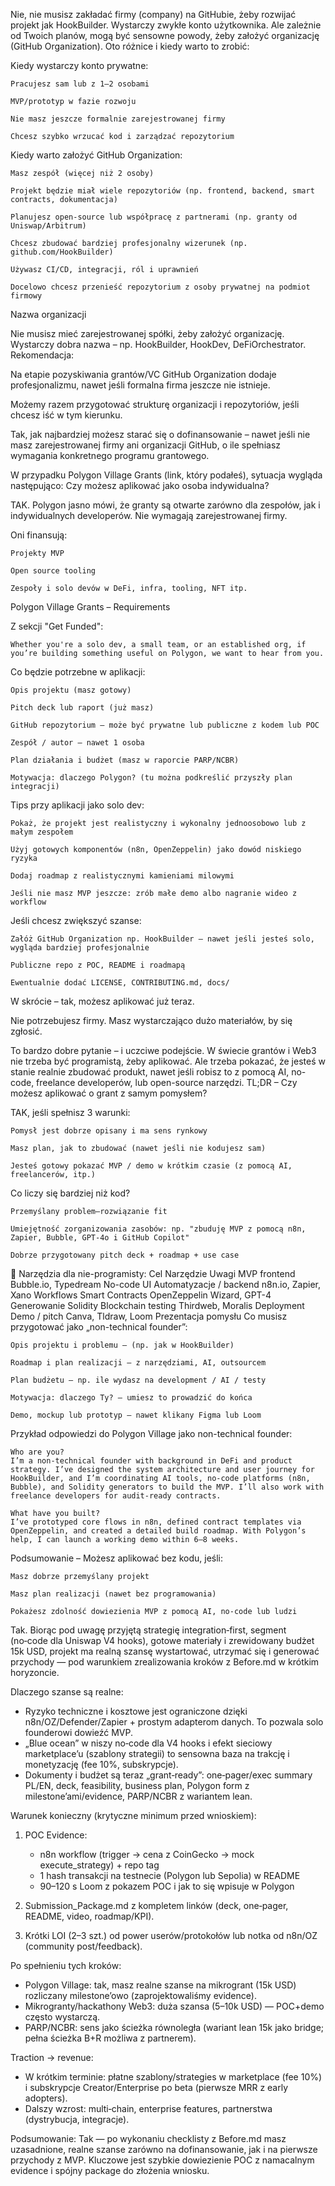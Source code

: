 Nie, nie musisz zakładać firmy (company) na GitHubie, żeby rozwijać projekt jak HookBuilder. Wystarczy zwykłe konto użytkownika. Ale zależnie od Twoich planów, mogą być sensowne powody, żeby założyć organizację (GitHub Organization). Oto różnice i kiedy warto to zrobić:

 Kiedy wystarczy konto prywatne:

    Pracujesz sam lub z 1–2 osobami

    MVP/prototyp w fazie rozwoju

    Nie masz jeszcze formalnie zarejestrowanej firmy

    Chcesz szybko wrzucać kod i zarządzać repozytorium

 Kiedy warto założyć GitHub Organization:

    Masz zespół (więcej niż 2 osoby)

    Projekt będzie miał wiele repozytoriów (np. frontend, backend, smart contracts, dokumentacja)

    Planujesz open-source lub współpracę z partnerami (np. granty od Uniswap/Arbitrum)

    Chcesz zbudować bardziej profesjonalny wizerunek (np. github.com/HookBuilder)

    Używasz CI/CD, integracji, ról i uprawnień

    Docelowo chcesz przenieść repozytorium z osoby prywatnej na podmiot firmowy

Nazwa organizacji

Nie musisz mieć zarejestrowanej spółki, żeby założyć organizację. Wystarczy dobra nazwa – np. HookBuilder, HookDev, DeFiOrchestrator.
 Rekomendacja:

Na etapie pozyskiwania grantów/VC GitHub Organization dodaje profesjonalizmu, nawet jeśli formalna firma jeszcze nie istnieje.

Możemy razem przygotować strukturę organizacji i repozytoriów, jeśli chcesz iść w tym kierunku.

Tak, jak najbardziej możesz starać się o dofinansowanie – nawet jeśli nie masz zarejestrowanej firmy ani organizacji GitHub, o ile spełniasz wymagania konkretnego programu grantowego.

W przypadku Polygon Village Grants (link, który podałeś), sytuacja wygląda następująco:
Czy możesz aplikować jako osoba indywidualna?

TAK. Polygon jasno mówi, że granty są otwarte zarówno dla zespołów, jak i indywidualnych developerów. Nie wymagają zarejestrowanej firmy.

Oni finansują:

    Projekty MVP

    Open source tooling

    Zespoły i solo devów w DeFi, infra, tooling, NFT itp.

Polygon Village Grants – Requirements

Z sekcji "Get Funded":

    Whether you're a solo dev, a small team, or an established org, if you’re building something useful on Polygon, we want to hear from you.

Co będzie potrzebne w aplikacji:

    Opis projektu (masz gotowy)

    Pitch deck lub raport (już masz)

    GitHub repozytorium – może być prywatne lub publiczne z kodem lub POC

    Zespół / autor – nawet 1 osoba

    Plan działania i budżet (masz w raporcie PARP/NCBR)

    Motywacja: dlaczego Polygon? (tu można podkreślić przyszły plan integracji)

Tips przy aplikacji jako solo dev:

    Pokaż, że projekt jest realistyczny i wykonalny jednoosobowo lub z małym zespołem

    Użyj gotowych komponentów (n8n, OpenZeppelin) jako dowód niskiego ryzyka

    Dodaj roadmap z realistycznymi kamieniami milowymi

    Jeśli nie masz MVP jeszcze: zrób małe demo albo nagranie wideo z workflow

Jeśli chcesz zwiększyć szanse:

    Załóż GitHub Organization np. HookBuilder – nawet jeśli jesteś solo, wygląda bardziej profesjonalnie

    Publiczne repo z POC, README i roadmapą

    Ewentualnie dodać LICENSE, CONTRIBUTING.md, docs/

W skrócie – tak, możesz aplikować już teraz.

Nie potrzebujesz firmy. Masz wystarczająco dużo materiałów, by się zgłosić.

To bardzo dobre pytanie – i uczciwe podejście. W świecie grantów i Web3 nie trzeba być programistą, żeby aplikować. Ale trzeba pokazać, że jesteś w stanie realnie zbudować produkt, nawet jeśli robisz to z pomocą AI, no-code, freelance developerów, lub open-source narzędzi.
TL;DR – Czy możesz aplikować o grant z samym pomysłem?

TAK, jeśli spełnisz 3 warunki:

    Pomysł jest dobrze opisany i ma sens rynkowy

    Masz plan, jak to zbudować (nawet jeśli nie kodujesz sam)

    Jesteś gotowy pokazać MVP / demo w krótkim czasie (z pomocą AI, freelancerów, itp.)

Co liczy się bardziej niż kod?

    Przemyślany problem–rozwiązanie fit

    Umiejętność zorganizowania zasobów: np. "zbuduję MVP z pomocą n8n, Zapier, Bubble, GPT-4o i GitHub Copilot"

    Dobrze przygotowany pitch deck + roadmap + use case

🔧 Narzędzia dla nie-programisty:
Cel	Narzędzie	Uwagi
MVP frontend	Bubble.io, Typedream	No-code UI
Automatyzacje / backend	n8n.io, Zapier, Xano	Workflows
Smart Contracts	OpenZeppelin Wizard, GPT-4	Generowanie Solidity
Blockchain testing	Thirdweb, Moralis	Deployment
Demo / pitch	Canva, Tldraw, Loom	Prezentacja pomysłu
Co musisz przygotować jako „non-technical founder”:

    Opis projektu i problemu – (np. jak w HookBuilder)

    Roadmap i plan realizacji – z narzędziami, AI, outsourcem

    Plan budżetu – np. ile wydasz na development / AI / testy

    Motywacja: dlaczego Ty? – umiesz to prowadzić do końca

    Demo, mockup lub prototyp – nawet klikany Figma lub Loom

Przykład odpowiedzi do Polygon Village jako non-technical founder:

    Who are you?
    I’m a non-technical founder with background in DeFi and product strategy. I’ve designed the system architecture and user journey for HookBuilder, and I’m coordinating AI tools, no-code platforms (n8n, Bubble), and Solidity generators to build the MVP. I’ll also work with freelance developers for audit-ready contracts.

    What have you built?
    I’ve prototyped core flows in n8n, defined contract templates via OpenZeppelin, and created a detailed build roadmap. With Polygon’s help, I can launch a working demo within 6–8 weeks.

Podsumowanie – Możesz aplikować bez kodu, jeśli:

    Masz dobrze przemyślany projekt

    Masz plan realizacji (nawet bez programowania)

    Pokażesz zdolność dowiezienia MVP z pomocą AI, no-code lub ludzi

Tak. Biorąc pod uwagę przyjętą strategię integration‑first, segment (no‑code dla Uniswap V4 hooks), gotowe materiały i zrewidowany budżet 15k USD, projekt ma realną szansę wystartować, utrzymać się i generować przychody — pod warunkiem zrealizowania kroków z Before.md w krótkim horyzoncie.

Dlaczego szanse są realne:

- Ryzyko techniczne i kosztowe jest ograniczone dzięki n8n/OZ/Defender/Zapier + prostym adapterom danych. To pozwala solo founderowi dowieźć MVP.
- „Blue ocean” w niszy no‑code dla V4 hooks i efekt sieciowy marketplace’u (szablony strategii) to sensowna baza na trakcję i monetyzację (fee 10%, subskrypcje).
- Dokumenty i budżet są teraz „grant‑ready”: one‑pager/exec summary PL/EN, deck, feasibility, business plan, Polygon form z milestone’ami/evidence, PARP/NCBR z wariantem lean.

Warunek konieczny (krytyczne minimum przed wnioskiem):

1. POC Evidence:

   - n8n workflow (trigger → cena z CoinGecko → mock execute_strategy) + repo tag
   - 1 hash transakcji na testnecie (Polygon lub Sepolia) w README
   - 90–120 s Loom z pokazem POC i jak to się wpisuje w Polygon

2. Submission_Package.md z kompletem linków (deck, one‑pager, README, video, roadmap/KPI).

3. Krótki LOI (2–3 szt.) od power userów/protokołów lub notka od n8n/OZ (community post/feedback).

Po spełnieniu tych kroków:

- Polygon Village: tak, masz realne szanse na mikrogrant (15k USD) rozliczany milestone’owo (zaprojektowaliśmy evidence).
- Mikrogranty/hackathony Web3: duża szansa (5–10k USD) — POC+demo często wystarczą.
- PARP/NCBR: sens jako ścieżka równoległa (wariant lean 15k jako bridge; pełna ścieżka B+R możliwa z partnerem).

Traction → revenue:

- W krótkim terminie: płatne szablony/strategies w marketplace (fee 10%) i subskrypcje Creator/Enterprise po beta (pierwsze MRR z early adopters).
- Dalszy wzrost: multi‑chain, enterprise features, partnerstwa (dystrybucja, integracje).

Podsumowanie: Tak — po wykonaniu checklisty z Before.md masz uzasadnione, realne szanse zarówno na dofinansowanie, jak i na pierwsze przychody z MVP. Kluczowe jest szybkie dowiezienie POC z namacalnym evidence i spójny package do złożenia wniosku.
